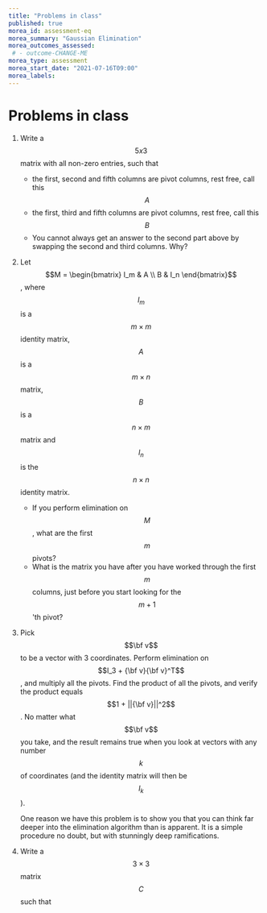 ```yaml
---
title: "Problems in class"
published: true
morea_id: assessment-eq
morea_summary: "Gaussian Elimination"
morea_outcomes_assessed:
 # - outcome-CHANGE-ME
morea_type: assessment
morea_start_date: "2021-07-16T09:00"
morea_labels:
---
```


# Problems in class

1. Write a $$5x3$$ matrix with all non-zero entries, such that
   * the first, second and fifth columns are pivot columns, rest free, call this $$A$$
   * the first, third and fifth columns are pivot columns, rest free, call this $$B$$
   * You cannot always get an answer to the second part above by swapping the second and third columns. Why?

2. Let $$M = \begin{bmatrix} I_m & A \\ B & I_n \end{bmatrix}$$, where
   $$I_m$$ is a $$m\times m$$ identity matrix, $$A$$ is a $$m\times
   n$$ matrix, $$B$$ is a $$n\times m$$ matrix and $$I_n$$ is the
   $$n\times n$$ identity matrix.
	* If you perform elimination on $$M$$, what are the first $$m$$
pivots?
	* What is the matrix you have after you have worked through the first $$m$$ columns, just before you start looking for the $$m+1$$'th pivot?

3. Pick $$\bf v$$ to be a vector with 3 coordinates. Perform
   elimination on $$I_3 + {\bf v}{\bf v}^T$$, and multiply all the
   pivots. Find the product of all the pivots, and verify the product
   equals $$1 + ||{\bf v}||^2$$. No matter what $$\bf v$$ you take,
   and the result remains true when you look at vectors with any
   number $$k$$ of coordinates (and the identity matrix will then be
   $$I_k$$).
   
   One reason we have this problem is to show you that you can think
   far deeper into the elimination algorithm than is apparent. It is a
   simple procedure no doubt, but with stunningly deep ramifications.
   
4. Write a $$3\times 3$$ matrix $$C$$ such that 
   
   
